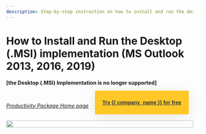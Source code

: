 ```yaml
---
description: Step-by-step instruction on how to install and run the desktop (.MSI) implementation (MS Outlook 2013, 2016, 2019)
---
```

# How to Install and Run the Desktop (.MSI) implementation (MS Outlook 2013, 2016, 2019)  
 
 
 
**[the Desktop (.MSI) Implementation  is no longer supported]**

<br>

*[Productivity Package Home page](../../)*

<!--<i>For users of the Email Sidebar on:</i><br><br>-->
<!--<div class="container" style="display: inline-block; height: 42px; width: 162px; padding: 5px 10px; background-color: #fff;"><img src="https://revenuegrid.com/revenue-inbox/wp-content/uploads/Exchange1.svg" style="height: 100%; object-fit: contain; vertical-align: middle;"></div>-->

<!--&nbsp;-->

<!--*4 min read*  -->

<!-- ShareThis BEGIN --> 
<!--<div class="addthis_inline_share_toolbox"></div>-->
<!-- End ShareThis --> 

<!--&nbsp;-->

<!--### Desktop (.MSI) Planned Deprecation-->

<!--The Desktop (.MSI) implementation for Windows is tied to Internet Explorer 11 engine for [Sidebar](../Introduction/) rendering. For this reason, as soon as Microsoft abandons Internet Explorer 11 according to [their announcement](https://techcommunity.microsoft.com/t5/microsoft-365-blog/microsoft-365-apps-say-farewell-to-internet-explorer-11-and/ba-p/1591666), the Desktop {{ short_name }} implementation will be deprecated.  -->

<!--Therefore, the [standard Web (Cloud) implementation](../How-to-Install-and-Run-the-Solution-for-Office-365-Mailboxes/) will become the only choice.-->

<!--&nbsp;-->

<!--Currently, the Desktop (.MSI) implementation is used exclusively in either of the following cases: **1.** for customized Enterprise {{ short_name }} configurations, **2.** to work with MS Exchange 2013, or **3.** to use {{ product_name }} in a virtual machine environment, e.g. [Citrix XenApp](../How-to-Run-and-Troubleshoot-the-Solution-on-Citrix-XenApp/). This Add-In installation method is only available for MS 2013, 2016, 2019 (Desktop) for Windows. Also refer to [this article](../Desktop-MSI-and-Cloud-Web-Implementations-Comparison/) for a detailed comparison of the two implementations-->

<!--&nbsp;-->

<!--<iframe src="https://player.vimeo.com/video/385513763" width="640" height="360" frameborder="0" allow="autoplay; fullscreen" allowfullscreen></iframe>-->
<!--&nbsp;-->

<!--&nbsp;-->

<!--## I. Download and Install the .MSI distribution package-->

<!--Some customized Enterprise implementations of {{ product_name }} are only available as the Desktop (.MSI) version; their distribution package can only be obtained from our [Support and CSM team](mailto:support@revenuegrid.com).-->

<!--&nbsp;-->


<!--&nbsp; -->

<!--The distribution packages are guaranteed to contain no viruses or other malicious code by {{ company_name }} [Privacy and Security policies](../Privacy-and-Security/).-->


<!--To install the Add-In: run the downloaded .MSI file,  and complete the easy three-step installation process. By default, the {{ product_name }} Add-In will be installed in the '_%systemdisk%\\Users\\%username%\\AppData\\Roaming\\RevenueGrid.com\\{{ product_name }} Add-In_' folder, taking around 28-40 Mb of your HDD space.  -->

<!--Preconditions for installing the .MSI package:-->

<!--- MS Outlook 2013 - 2019 installed on your system-->
<!--- Having admin access permissions on your workstation, including system drive write permissions-->

<!--After you launch the .msi package, MS Outlook will be opened automatically to download updated Add-In installation data, then you will be promoted to close it again, along with some other running apps, to proceed with installation. Close MS Outlook manually, the rest applications manually or automatically.-->

<!--![](../assets/images/Configuration-&-Settings/Admin-Settings-&-Actions/close-apps.png)-->



<!--&nbsp;-->

<!--* * *-->

<!--&nbsp;-->

<!--## II. {{ product_name }} Logon-->

<!--!!! warning "Important"-->
<!--    Before using {{ product_name }} in MS Outlook (Desktop) on Windows, please make sure that you have the latest version of MS Edge installed, since it is used to render {{ product_name }} in MS Outlook Desktop-->

<!--After the {{ product_name }} Add-In has been installed in your MS Outlook Desktop or On the Web, you need to open the Sidebar and log on to the Add-In. While on step ( **III** ) the Sign-Up wizard will authorize the Add-In to work with Salesforce and MS Exchange data, at this step similar authentication steps are performed to set up [{{ company_name }} synchronization](../Synchronization-Engine-An-Overview/).-->

<!--### **1\.** To open the Sidebar:-->

<!--- click the **Open {{ product_name }}** button in MS Outlook (Desktop) ribbon-->

<!--![](../assets/images/d33v4339jhl8k0cloudfrontnet/docs/assets/57398d2e903360669faf1f0a/images/5b6b03020428631d7a89c543.png)-->
<!--&nbsp;-->

<!--### **2\.** Logging on to {{ product_name }}-->

<!--Next, log on to {{ product_name }} using Salesforce OAuth logon:-->

<!--&nbsp;&nbsp;&nbsp;&nbsp;&nbsp;**2.1.** Click the **Connect to Salesforce** button. The Salesforce [OAuth](http://help.salesforce.com/articleView?id=remoteaccess_authenticate_overview.htm) page will be opened in your browser-->

<!--![](../assets/images/d33v4339jhl8k0cloudfrontnet/docs/assets/57398d2e903360669faf1f0a/images/5b6b05ce0428631d7a89c563.png)-->
<!--&nbsp;-->
<!--&nbsp;&nbsp;&nbsp;&nbsp;&nbsp;**2.2.** Enter your Salesforce credentials on the page or select a previously saved account's username and click **Log In**-->

<!--![](../assets/images/d33v4339jhl8k0cloudfrontnet/docs/assets/57398d2e903360669faf1f0a/images/5b6b07ba2c7d3a03f89d7a23.png)-->
<!--&nbsp;-->
<!--In the screenshot above, a standard Salesforce login window is shown. Note that this OAuth window may look differently, depending on your Salesforce configuration.-->

<!--&nbsp;-->

<!--### **3.** Enable {{ product_name }} [synchronization](../Synchronization-Engine-An-Overview/)-->

<!--Set up {{ company_name }} synchronization by authorizing it to access your MS Exchange / Office 365 data. Please follow the steps described in [this article](../Authorizing-Sync-Engine-to-Work-with-Your-Data/) to do that.-->

<!--!!! warning "Important"-->
<!--    If you are using several different email boxes for your correspondence (not [aliases](https://support.office.com/en-us/article/add-or-remove-an-email-alias-in-outlook-com-459b1989-356d-40fa-a689-8f285b13f1f2)), make sure to authorize [{{ short_name }} Sync](../Synchronization-Engine-An-Overview/) for the same email box as one for which you installed the [Add-In](../Introduction/), otherwise the [Sync engine functions](../AddIn-vs-Sync-Functions/) will work incorrectly even though {{ short_name }} Sync will appear to be running-->

<!--!!! tip "Tip"-->
<!--    Refer to [this article](../Historical-Sync-&-Timezones-Matching/) to learn what emails and calendar items you have in MS Exchange / Office 365 will be auto-saved in Salesforce if you enable the corresponding settings ([calendar items auto-saving](../Saving-Calendar-Items-in-Salesforce-(Adaptive-view)/#meeting_appointment_autosaving), [emails auto-saving](../Configuring-Activities-Synchronization-Settings/#automatic_saving_of_emails_emails_autosharing)) after setting up {{ company_name }} synchronization-->

<!--!!! warning "Important"-->
<!--    Please note that if step 3 is skipped, you will be able to run and use {{ product_name }}, except for its functions [performed by {{ short_name }} synchronization](../AddIn-vs-Sync-Functions/), and the Add-In will be suggesting to complete this step in **Observations** (**Smart Actions** bar > **More...**): *Action required! Synchronization component is turned off.* Clicking on the **ENABLE NOW** button will open the [corresponding setup page](../Authorizing-Sync-Engine-to-Work-with-Your-Data/) in your browser-->

<!--![](../assets/images/Getting-Started/First-Steps/desktop_sync_not_enabled.png)-->

<!--&nbsp;-->

<!--!!! note "Note"-->
<!--    If you skip [{{ company_name }} sync](../Synchronization-Engine-An-Overview/) activation, you will not be able to us a number of {{ short_name }} features performed by {{ short_name }} sync. See [this article](../AddIn-vs-Sync-Functions/) for details-->

<!--&nbsp;-->
<!--* * *-->
<!--&nbsp;-->

<!--## **III. (Admins only) Install the managed packages in Salesforce**-->

<!--To enable the full scope of features offered by {{ product_name }} several minor adjustments must be made in your Salesforce Org's configuration; installing the [{{ company_name }} managed package](../Admin-Managed-Package/) and [Invisible Suite managed package](../Admin-Managed-Package/) allows to accomplish that quickly and effortlessly. Follow the above links for complete information about the packages.-->

<!--&nbsp;-->
<!--* * *-->
<!--&nbsp;-->

<!--## Uninstalling the Add-In-->

<!--If you'll need to reinstall or uninstall the Add-In on a workstation, please refer to [this article](../Uninstalling-All-Product-Components/#uninstalling_smartcloud_connect_add-in_desktopmsi_implementation) to learn how to do that.-->

<!--&#160;-->
<!-- &#160;-->


<style>
  .banners {
    text-align: center;
    display: flex;
    flex-direction: column;
    align-items: center;
  }

  .banners a.button {
      background-color: #FFC827;
      color: #2F3341;
      box-shadow: 0 5px 35px rgba(146, 146, 146, 0.2);
      padding: 20px;
      font-family: Graphic, arial;
      font-weight: 600;
      line-height: 24px;
      margin-top: -100px;
      border-radius: 3px;
      cursor: pointer;
      transition: .1s;
  }

  .banners a.button:hover {
    transform: scale(1.05);
  }

  .banners a.button a:hover,
  .banners a.button a:visited {
      color: #2F3341;
  }

  .banner-3 a.button {
    margin-left: 45%;
  }
</style>

<br>
<div class="banners banner-3">
  <img src="../../assets/images/banners/banner-3.svg" style="width: 100%; height: 100%;">
  <a class="button" href="https://revenuegrid.com/sign-up/?utm_source=kb_rg&utm_medium=referral&utm_campaign=eac&utm_content=banner" target="_blank">Try {{ company_name }} for free</a>
</div>